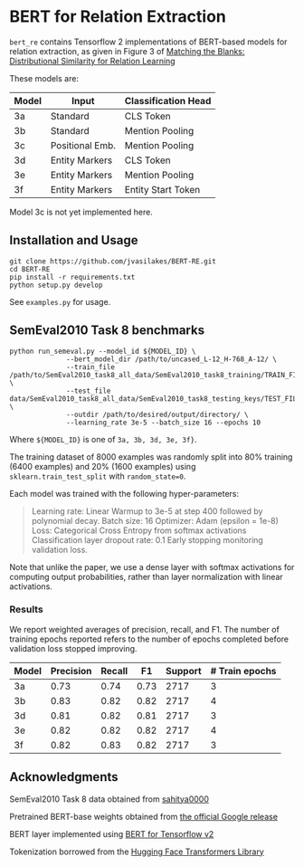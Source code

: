 # BERT for Relation Extraction

`bert_re` contains Tensorflow 2 implementations of BERT-based models
for relation extraction, as given in Figure 3 of
[Matching the Blanks: Distributional Similarity for Relation Learning](https://www.aclweb.org/anthology/P19-1279/)

These models are:

| Model  | Input           | Classification Head   |
|--------|-----------------|-----------------------|
|  3a    | Standard        |  CLS Token            |
|  3b    | Standard        |  Mention Pooling      |
|  3c    | Positional Emb. |  Mention Pooling      |
|  3d    | Entity Markers  |  CLS Token            |
|  3e    | Entity Markers  |  Mention Pooling      |
|  3f    | Entity Markers  |  Entity Start Token   |

Model 3c is not yet implemented here.


## Installation and Usage

```
git clone https://github.com/jvasilakes/BERT-RE.git
cd BERT-RE
pip install -r requirements.txt
python setup.py develop
```

See `examples.py` for usage.


## SemEval2010 Task 8 benchmarks

```
python run_semeval.py --model_id ${MODEL_ID} \
		      --bert_model_dir /path/to/uncased_L-12_H-768_A-12/ \
		      --train_file /path/to/SemEval2010_task8_all_data/SemEval2010_task8_training/TRAIN_FILE.TXT \
		      --test_file data/SemEval2010_task8_all_data/SemEval2010_task8_testing_keys/TEST_FILE_FULL.TXT \
		      --outdir /path/to/desired/output/directory/ \
		      --learning_rate 3e-5 --batch_size 16 --epochs 10
```

Where `${MODEL_ID}` is one of `3a, 3b, 3d, 3e, 3f}`.

The training dataset of 8000 examples was randomly split into 80% training (6400 examples)
and 20% (1600 examples) using `sklearn.train_test_split` with `random_state=0`.

Each model was trained with the following hyper-parameters:

> Learning rate: Linear Warmup to 3e-5 at step 400 followed by polynomial decay.
> Batch size: 16
> Optimizer: Adam (epsilon = 1e-8)
> Loss: Categorical Cross Entropy from softmax activations
> Classification layer dropout rate: 0.1
> Early stopping monitoring validation loss.

Note that unlike the paper, we use a dense layer with softmax activations for computing output probabilities,
rather than layer normalization with linear activations. 


### Results

We report weighted averages of precision, recall, and F1. The number of training epochs reported refers to the number
of epochs completed before validation loss stopped improving.

| Model  | Precision | Recall   |  F1    | Support | # Train epochs |
|--------|-----------|----------|--------|---------|----------------|
|  3a    |    0.73   |  0.74    | 0.73   |  2717   |       3        |
|  3b    |    0.83   |  0.82    | 0.82   |  2717   |       4        |
|  3d    |    0.81   |  0.82    | 0.81   |  2717   |       3        |
|  3e    |    0.82   |  0.82    | 0.82   |  2717   |       4        |
|  3f    |    0.82   |  0.83    | 0.82   |  2717   |       3        |



## Acknowledgments

SemEval2010 Task 8 data obtained from [sahitya0000](https://github.com/sahitya0000/Relation-Classification)

Pretrained BERT-base weights obtained from [the official Google release](https://github.com/google-research/bert)

BERT layer implemented using [BERT for Tensorflow v2](https://github.com/kpe/bert-for-tf2)

Tokenization borrowed from the [Hugging Face Transformers Library](https://github.com/huggingface/transformers/tree/master/src/transformers)
